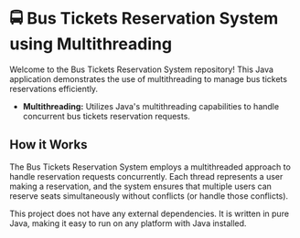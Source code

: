 # 🚍 Bus Tickets Reservation System using Multithreading

Welcome to the Bus Tickets Reservation System repository! This Java application demonstrates the use of multithreading to manage bus tickets reservations efficiently.

- **Multithreading:** Utilizes Java's multithreading capabilities to handle concurrent bus tickets reservation requests.

## How it Works

The Bus Tickets Reservation System employs a multithreaded approach to handle reservation requests concurrently. Each thread represents a user making a reservation, and the system ensures that multiple users can reserve seats simultaneously without conflicts (or handle those conflicts).

This project does not have any external dependencies. It is written in pure Java, making it easy to run on any platform with Java installed.
